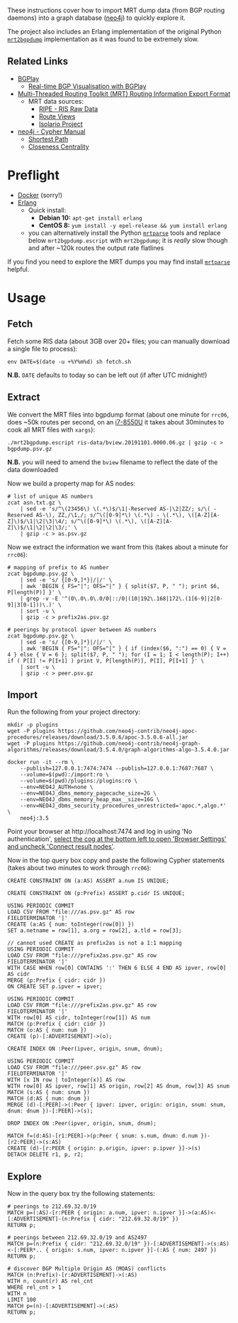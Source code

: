 These instructions cover how to import MRT dump data (from BGP routing daemons) into a graph database ([neo4j](https://neo4j.com/)) to quickly explore it.

The project also includes an Erlang implementation of the original Python [`mrt2bgpdump`](https://github.com/t2mune/mrtparse) implementation as it was found to be extremely slow.

## Related Links

 * [BGPlay](https://stat.ripe.net/bgplay)
     * [Real-time BGP Visualisation with BGPlay](https://labs.ripe.net/Members/massimo_candela/real-time-bgp-visualisation-with-bgplay)
 * [Multi-Threaded Routing Toolkit (MRT) Routing Information Export Format](https://tools.ietf.org/html/rfc6396)
     * MRT data sources:
         * [RIPE - RIS Raw Data](https://www.ripe.net/analyse/internet-measurements/routing-information-service-ris/ris-raw-data)
         * [Route Views](http://www.routeviews.org)
         * [Isolario Project](https://www.isolario.it)
 * [neo4j - Cypher Manual](https://neo4j.com/docs/cypher-manual/current/)
     * [Shortest Path](https://neo4j.com/blog/graph-algorithms-neo4j-shortest-path/)
     * [Closeness Centrality](https://neo4j.com/blog/graph-algorithms-neo4j-closeness-centrality/)

# Preflight

 * [Docker](https://docs.docker.com/install/) (sorry!)
 * [Erlang](https://www.erlang.org/downloads)
    * Quick install:
      * **Debian 10:** `apt-get install erlang`
      * **CentOS 8:** `yum install -y epel-release && yum install erlang`
    * you can alternatively install the Python [`mrtparse`](https://github.com/t2mune/mrtparse) tools and replace below `mrt2bgpdump.escript` with `mrt2bgpdump`; it is *really* slow though and after ~120k routes the output rate flatlines

If you find you need to explore the MRT dumps you may find install [`mrtparse`](https://github.com/t2mune/mrtparse) helpful.

# Usage

## Fetch

Fetch some RIS data (about 3GB over 20+ files; you can manually download a single file to process):

    env DATE=$(date -u +%Y%m%d) sh fetch.sh

**N.B.** `DATE` defaults to today so can be left out (if after UTC midnight!) 

## Extract

We convert the MRT files into bgpdump format (about one minute for `rrc06`, does ~50k routes per second, on an [i7-8550U](https://ark.intel.com/content/www/us/en/ark/products/122589/intel-core-i7-8550u-processor-8m-cache-up-to-4-00-ghz.html) it takes about 30minutes to cook all MRT files with `xargs`):

    ./mrt2bgpdump.escript ris-data/bview.20191101.0000.06.gz | gzip -c > bgpdump.psv.gz

**N.B.** you will need to amend the `bview` filename to reflect the date of the data downloaded

Now we build a property map for AS nodes:

    # list of unique AS numbers
    zcat asn.txt.gz \
        | sed -e 's/^\(23456\) \(.*\)$/\1|-Reserved AS-|\2|ZZ/; s/\( -Reserved AS-\), ZZ,/\1,/; s/^\([0-9]*\) \(.*\) - \(.*\), \([A-Z][A-Z]\)$/\1|\2|\3|\4/; s/^\([0-9]*\) \(.*\), \([A-Z][A-Z]\)$/\1|\2|\2|\3/;' \
        | gzip -c > as.psv.gz

Now we extract the information we want from this (takes about a minute for `rrc06`):

    # mapping of prefix to AS number
    zcat bgpdump.psv.gz \
        | sed -e 's/ {[0-9,]*}|/|/' \
        | awk 'BEGIN { FS="|"; OFS="|" } { split($7, P, " "); print $6, P[length(P)] }' \
        | grep -v -E '^(0\.0\.0\.0/0|::/0|(10|192\.168|172\.(1[6-9]|2[0-9]|3[0-1]))\.)' \
        | sort -u \
        | gzip -c > prefix2as.psv.gz

    # peerings by protocol ipver between AS numbers
    zcat bgpdump.psv.gz \
        | sed -e 's/ {[0-9,]*}|/|/' \
        | awk 'BEGIN { FS="|"; OFS="|" } { if (index($6, ":") == 0) { V = 4 } else { V = 6 }; split($7, P, " "); for (I = 1; I < length(P); I++) if ( P[I] != P[I+1] ) print V, P[length(P)], P[I], P[I+1] }' \
        | sort -u \
        | gzip -c > peer.psv.gz

## Import

Run the following from your project directory:

    mkdir -p plugins
    wget -P plugins https://github.com/neo4j-contrib/neo4j-apoc-procedures/releases/download/3.5.0.6/apoc-3.5.0.6-all.jar
    wget -P plugins https://github.com/neo4j-contrib/neo4j-graph-algorithms/releases/download/3.5.4.0/graph-algorithms-algo-3.5.4.0.jar

    docker run -it --rm \
        --publish=127.0.0.1:7474:7474 --publish=127.0.0.1:7687:7687 \
        --volume=$(pwd):/import:ro \
        --volume=$(pwd)/plugins:/plugins:ro \
        --env=NEO4J_AUTH=none \
        --env=NEO4J_dbms_memory_pagecache_size=2G \
        --env=NEO4J_dbms_memory_heap_max__size=16G \
        --env=NEO4J_dbms_security_procedures_unrestricted='apoc.*,algo.*' \
        neo4j:3.5

Point your browser at http://localhost:7474 and log in using 'No authentication', [select the cog at the bottom left to open 'Browser Settings' and uncheck 'Connect result nodes'](https://stackoverflow.com/questions/50065869/neo4j-show-only-specific-relations-in-the-browser-graph-view).

Now in the top query box copy and paste the following Cypher statements (takes about two minutes to work through `rrc06`):

    CREATE CONSTRAINT ON (a:AS) ASSERT a.num IS UNIQUE;

    CREATE CONSTRAINT ON (p:Prefix) ASSERT p.cidr IS UNIQUE;

    USING PERIODIC COMMIT
    LOAD CSV FROM "file:///as.psv.gz" AS row
    FIELDTERMINATOR '|'
    CREATE (a:AS { num: toInteger(row[0]) })
    SET a.netname = row[1], a.org = row[2], a.tld = row[3];

    // cannot used CREATE as prefix2as is not a 1:1 mapping
    USING PERIODIC COMMIT
    LOAD CSV FROM "file:///prefix2as.psv.gz" AS row
    FIELDTERMINATOR '|'
    WITH CASE WHEN row[0] CONTAINS ':' THEN 6 ELSE 4 END AS ipver, row[0] AS cidr
    MERGE (p:Prefix { cidr: cidr })
    ON CREATE SET p.ipver = ipver;

    USING PERIODIC COMMIT
    LOAD CSV FROM "file:///prefix2as.psv.gz" AS row
    FIELDTERMINATOR '|'
    WITH row[0] AS cidr, toInteger(row[1]) AS num
    MATCH (p:Prefix { cidr: cidr })
    MATCH (o:AS { num: num })
    CREATE (p)-[:ADVERTISEMENT]->(o);

    CREATE INDEX ON :Peer(ipver, origin, snum, dnum);

    USING PERIODIC COMMIT
    LOAD CSV FROM "file:///peer.psv.gz" AS row
    FIELDTERMINATOR '|'
    WITH [x IN row | toInteger(x)] AS row
    WITH row[0] AS ipver, row[1] AS origin, row[2] AS dnum, row[3] AS snum
    MATCH (s:AS { num: snum })
    MATCH (d:AS { num: dnum })
    MERGE (d)-[:PEER]->(:Peer { ipver: ipver, origin: origin, snum: snum, dnum: dnum })-[:PEER]->(s);

    DROP INDEX ON :Peer(ipver, origin, snum, dnum);

    MATCH f=(d:AS)-[r1:PEER]->(p:Peer { snum: s.num, dnum: d.num })-[r2:PEER]->(s:AS)
    CREATE (d)-[r:PEER { origin: p.origin, ipver: p.ipver }]->(s)
    DETACH DELETE r1, p, r2;

## Explore

Now in the query box try the following statements:

    # peerings to 212.69.32.0/19
    MATCH p=(:AS)-[r:PEER { origin: a.num, ipver: n.ipver }]->(a:AS)<-[:ADVERTISEMENT]-(n:Prefix { cidr: "212.69.32.0/19" })
    RETURN p;

    # peerings between 212.69.32.0/19 and AS2497
    MATCH p=(n:Prefix { cidr: "212.69.32.0/19" })-[:ADVERTISEMENT]->(s:AS)<-[:PEER*.. { origin: s.num, ipver: n.ipver }]-(:AS { num: 2497 })
    RETURN p;

    # discover BGP Multiple Origin AS (MOAS) conflicts
    MATCH (n:Prefix)-[r:ADVERTISEMENT]->(:AS)
    WITH n, count(r) AS rel_cnt
    WHERE rel_cnt > 1
    WITH n
    LIMIT 100
    MATCH p=(n)-[:ADVERTISEMENT]->(:AS)
    RETURN p;
